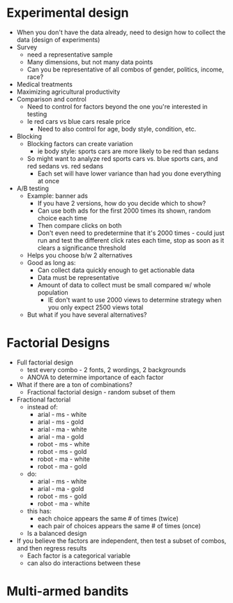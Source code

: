 # Experimental design
- When you don't have the data already, need to design how to collect the data (design of experiments)
- Survey
  - need a representative sample
  - Many dimensions, but not many data points
  - Can you be representative of all combos of gender, politics, income, race?
- Medical treatments
- Maximizing agricultural productivity
- Comparison and control
  - Need to control for factors beyond the one you're interested in testing
  - Ie red cars vs blue cars resale price
    - Need to also control for age, body style, condition, etc.
- Blocking
  - Blocking factors can create variation
    - ie body style: sports cars are more likely to be red than sedans
  - So might want to analyze red sports cars vs. blue sports cars, and red sedans vs. red sedans
    - Each set will have lower variance than had you done everything at once
- A/B testing
  - Example: banner ads
    - If you have 2 versions, how do you decide which to show?
    - Can use both ads for the first 2000 times its shown, random choice each time
    - Then compare clicks on both
    - Don't even need to predetermine that it's 2000 times - could just run and test the different click rates each time, stop as soon as it clears a significance threshold
  - Helps you choose b/w 2 alternatives
  - Good as long as:
    - Can collect data quickly enough to get actionable data
    - Data must be representative
    - Amount of data to collect must be small compared w/ whole population
      - IE don't want to use 2000 views to determine strategy when you only expect 2500 views total
  - But what if you have several alternatives? 

# Factorial Designs
- Full factorial design
  - test every combo - 2 fonts, 2 wordings, 2 backgrounds
  - ANOVA to determine importance of each factor
- What if there are a ton of combinations?
  - Fractional factorial design - random subset of them
- Fractional factorial
  - instead of:
    - arial - ms - white
    - arial - ms - gold
    - arial - ma - white
    - arial - ma - gold
    - robot - ms - white
    - robot - ms - gold
    - robot - ma - white
    - robot - ma - gold
  - do:
    - arial - ms - white
    - arial - ma - gold
    - robot - ms - gold
    - robot - ma - white
  - this has:
    - each choice appears the same # of times (twice)
    - each pair of choices appears the same # of times (once)
  - Is a balanced design
- If you believe the factors are independent, then test a subset of combos, and then regress results
  - Each factor is a categorical variable
  - can also do interactions between these
  
# Multi-armed bandits
